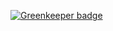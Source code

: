 
[![Greenkeeper badge](https://badges.greenkeeper.io/apurvaojas/noderedtest.svg)](https://greenkeeper.io/)
